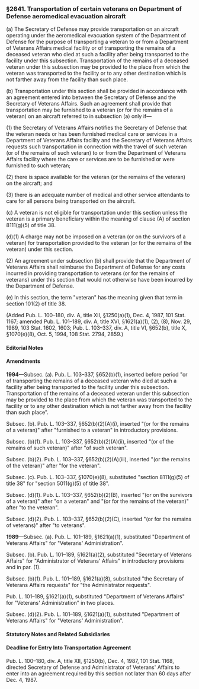 ### §2641. Transportation of certain veterans on Department of Defense aeromedical evacuation aircraft ###

(a) The Secretary of Defense may provide transportation on an aircraft operating under the aeromedical evacuation system of the Department of Defense for the purpose of transporting a veteran to or from a Department of Veterans Affairs medical facility or of transporting the remains of a deceased veteran who died at such a facility after being transported to the facility under this subsection. Transportation of the remains of a deceased veteran under this subsection may be provided to the place from which the veteran was transported to the facility or to any other destination which is not farther away from the facility than such place.

(b) Transportation under this section shall be provided in accordance with an agreement entered into between the Secretary of Defense and the Secretary of Veterans Affairs. Such an agreement shall provide that transportation may be furnished to a veteran (or for the remains of a veteran) on an aircraft referred to in subsection (a) only if—

(1) the Secretary of Veterans Affairs notifies the Secretary of Defense that the veteran needs or has been furnished medical care or services in a Department of Veterans Affairs facility and the Secretary of Veterans Affairs requests such transportation in connection with the travel of such veteran (or of the remains of such veteran) to or from the Department of Veterans Affairs facility where the care or services are to be furnished or were furnished to such veteran;

(2) there is space available for the veteran (or the remains of the veteran) on the aircraft; and

(3) there is an adequate number of medical and other service attendants to care for all persons being transported on the aircraft.

(c) A veteran is not eligible for transportation under this section unless the veteran is a primary beneficiary within the meaning of clause (A) of section 8111(g)(5) of title 38.

(d)(1) A charge may not be imposed on a veteran (or on the survivors of a veteran) for transportation provided to the veteran (or for the remains of the veteran) under this section.

(2) An agreement under subsection (b) shall provide that the Department of Veterans Affairs shall reimburse the Department of Defense for any costs incurred in providing transportation to veterans (or for the remains of veterans) under this section that would not otherwise have been incurred by the Department of Defense.

(e) In this section, the term "veteran" has the meaning given that term in section 101(2) of title 38.

(Added Pub. L. 100–180, div. A, title XII, §1250(a)(1), Dec. 4, 1987, 101 Stat. 1167; amended Pub. L. 101–189, div. A, title XVI, §1621(a)(1), (2), (8), Nov. 29, 1989, 103 Stat. 1602, 1603; Pub. L. 103–337, div. A, title VI, §652(b), title X, §1070(e)(8), Oct. 5, 1994, 108 Stat. 2794, 2859.)

#### **Editorial Notes** ####

#### Amendments ####

**1994**—Subsec. (a). Pub. L. 103–337, §652(b)(1), inserted before period "or of transporting the remains of a deceased veteran who died at such a facility after being transported to the facility under this subsection. Transportation of the remains of a deceased veteran under this subsection may be provided to the place from which the veteran was transported to the facility or to any other destination which is not farther away from the facility than such place".

Subsec. (b). Pub. L. 103–337, §652(b)(2)(A)(i), inserted "(or for the remains of a veteran)" after "furnished to a veteran" in introductory provisions.

Subsec. (b)(1). Pub. L. 103–337, §652(b)(2)(A)(ii), inserted "(or of the remains of such veteran)" after "of such veteran".

Subsec. (b)(2). Pub. L. 103–337, §652(b)(2)(A)(iii), inserted "(or the remains of the veteran)" after "for the veteran".

Subsec. (c). Pub. L. 103–337, §1070(e)(8), substituted "section 8111(g)(5) of title 38" for "section 5011(g)(5) of title 38".

Subsec. (d)(1). Pub. L. 103–337, §652(b)(2)(B), inserted "(or on the survivors of a veteran)" after "on a veteran" and "(or for the remains of the veteran)" after "to the veteran".

Subsec. (d)(2). Pub. L. 103–337, §652(b)(2)(C), inserted "(or for the remains of veterans)" after "to veterans".

**1989**—Subsec. (a). Pub. L. 101–189, §1621(a)(1), substituted "Department of Veterans Affairs" for "Veterans' Administration".

Subsec. (b). Pub. L. 101–189, §1621(a)(2), substituted "Secretary of Veterans Affairs" for "Administrator of Veterans' Affairs" in introductory provisions and in par. (1).

Subsec. (b)(1). Pub. L. 101–189, §1621(a)(8), substituted "the Secretary of Veterans Affairs requests" for "the Administrator requests".

Pub. L. 101–189, §1621(a)(1), substituted "Department of Veterans Affairs" for "Veterans' Administration" in two places.

Subsec. (d)(2). Pub. L. 101–189, §1621(a)(1), substituted "Department of Veterans Affairs" for "Veterans' Administration".

#### **Statutory Notes and Related Subsidiaries** ####

#### Deadline for Entry Into Transportation Agreement ####

Pub. L. 100–180, div. A, title XII, §1250(b), Dec. 4, 1987, 101 Stat. 1168, directed Secretary of Defense and Administrator of Veterans' Affairs to enter into an agreement required by this section not later than 60 days after Dec. 4, 1987.
